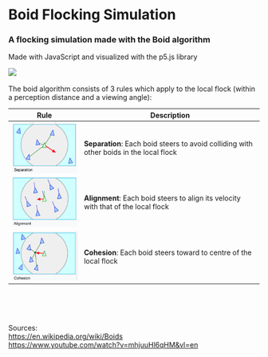 # Boid Flocking Simulation

### A flocking simulation made with the Boid algorithm

Made with JavaScript and visualized with the p5.js library

<img src="assets/flocking-simulation.gif" width="600px">

The boid algorithm consists of 3 rules which apply to the local flock (within a perception distance and a viewing angle):

|Rule|Description|
|----|----|
|<img src="assets/separation.png" width="200px" align="left"> |**Separation**: Each boid steers to avoid colliding with other boids in the local flock|
|<img src="assets/alignment.png" width="200px"> |**Alignment**: Each boid steers to align its velocity with that of the local flock|
|<img src="assets/cohesion.png" width="200px"> |**Cohesion**: Each boid steers toward to centre of the local flock|

<br>
<br>
<br>

Sources: <br>
https://en.wikipedia.org/wiki/Boids <br>
https://www.youtube.com/watch?v=mhjuuHl6qHM&vl=en

